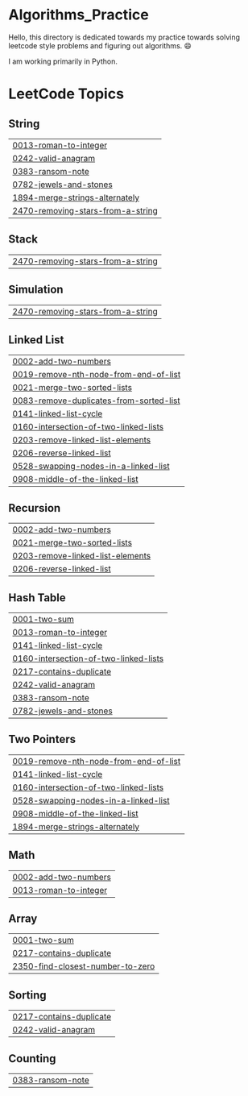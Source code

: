 # Algorithms_Practice

Hello, this directory is dedicated towards my practice towards solving leetcode style problems and figuring out algorithms. 😄

I am working primarily in Python.
<!---LeetCode Topics Start-->
# LeetCode Topics
## String
|  |
| ------- |
| [0013-roman-to-integer](https://github.com/yvett-codes/Algorithms_Practice/tree/master/0013-roman-to-integer) |
| [0242-valid-anagram](https://github.com/yvett-codes/Algorithms_Practice/tree/master/0242-valid-anagram) |
| [0383-ransom-note](https://github.com/yvett-codes/Algorithms_Practice/tree/master/0383-ransom-note) |
| [0782-jewels-and-stones](https://github.com/yvett-codes/Algorithms_Practice/tree/master/0782-jewels-and-stones) |
| [1894-merge-strings-alternately](https://github.com/yvett-codes/Algorithms_Practice/tree/master/1894-merge-strings-alternately) |
| [2470-removing-stars-from-a-string](https://github.com/yvett-codes/Algorithms_Practice/tree/master/2470-removing-stars-from-a-string) |
## Stack
|  |
| ------- |
| [2470-removing-stars-from-a-string](https://github.com/yvett-codes/Algorithms_Practice/tree/master/2470-removing-stars-from-a-string) |
## Simulation
|  |
| ------- |
| [2470-removing-stars-from-a-string](https://github.com/yvett-codes/Algorithms_Practice/tree/master/2470-removing-stars-from-a-string) |
## Linked List
|  |
| ------- |
| [0002-add-two-numbers](https://github.com/yvett-codes/Algorithms_Practice/tree/master/0002-add-two-numbers) |
| [0019-remove-nth-node-from-end-of-list](https://github.com/yvett-codes/Algorithms_Practice/tree/master/0019-remove-nth-node-from-end-of-list) |
| [0021-merge-two-sorted-lists](https://github.com/yvett-codes/Algorithms_Practice/tree/master/0021-merge-two-sorted-lists) |
| [0083-remove-duplicates-from-sorted-list](https://github.com/yvett-codes/Algorithms_Practice/tree/master/0083-remove-duplicates-from-sorted-list) |
| [0141-linked-list-cycle](https://github.com/yvett-codes/Algorithms_Practice/tree/master/0141-linked-list-cycle) |
| [0160-intersection-of-two-linked-lists](https://github.com/yvett-codes/Algorithms_Practice/tree/master/0160-intersection-of-two-linked-lists) |
| [0203-remove-linked-list-elements](https://github.com/yvett-codes/Algorithms_Practice/tree/master/0203-remove-linked-list-elements) |
| [0206-reverse-linked-list](https://github.com/yvett-codes/Algorithms_Practice/tree/master/0206-reverse-linked-list) |
| [0528-swapping-nodes-in-a-linked-list](https://github.com/yvett-codes/Algorithms_Practice/tree/master/0528-swapping-nodes-in-a-linked-list) |
| [0908-middle-of-the-linked-list](https://github.com/yvett-codes/Algorithms_Practice/tree/master/0908-middle-of-the-linked-list) |
## Recursion
|  |
| ------- |
| [0002-add-two-numbers](https://github.com/yvett-codes/Algorithms_Practice/tree/master/0002-add-two-numbers) |
| [0021-merge-two-sorted-lists](https://github.com/yvett-codes/Algorithms_Practice/tree/master/0021-merge-two-sorted-lists) |
| [0203-remove-linked-list-elements](https://github.com/yvett-codes/Algorithms_Practice/tree/master/0203-remove-linked-list-elements) |
| [0206-reverse-linked-list](https://github.com/yvett-codes/Algorithms_Practice/tree/master/0206-reverse-linked-list) |
## Hash Table
|  |
| ------- |
| [0001-two-sum](https://github.com/yvett-codes/Algorithms_Practice/tree/master/0001-two-sum) |
| [0013-roman-to-integer](https://github.com/yvett-codes/Algorithms_Practice/tree/master/0013-roman-to-integer) |
| [0141-linked-list-cycle](https://github.com/yvett-codes/Algorithms_Practice/tree/master/0141-linked-list-cycle) |
| [0160-intersection-of-two-linked-lists](https://github.com/yvett-codes/Algorithms_Practice/tree/master/0160-intersection-of-two-linked-lists) |
| [0217-contains-duplicate](https://github.com/yvett-codes/Algorithms_Practice/tree/master/0217-contains-duplicate) |
| [0242-valid-anagram](https://github.com/yvett-codes/Algorithms_Practice/tree/master/0242-valid-anagram) |
| [0383-ransom-note](https://github.com/yvett-codes/Algorithms_Practice/tree/master/0383-ransom-note) |
| [0782-jewels-and-stones](https://github.com/yvett-codes/Algorithms_Practice/tree/master/0782-jewels-and-stones) |
## Two Pointers
|  |
| ------- |
| [0019-remove-nth-node-from-end-of-list](https://github.com/yvett-codes/Algorithms_Practice/tree/master/0019-remove-nth-node-from-end-of-list) |
| [0141-linked-list-cycle](https://github.com/yvett-codes/Algorithms_Practice/tree/master/0141-linked-list-cycle) |
| [0160-intersection-of-two-linked-lists](https://github.com/yvett-codes/Algorithms_Practice/tree/master/0160-intersection-of-two-linked-lists) |
| [0528-swapping-nodes-in-a-linked-list](https://github.com/yvett-codes/Algorithms_Practice/tree/master/0528-swapping-nodes-in-a-linked-list) |
| [0908-middle-of-the-linked-list](https://github.com/yvett-codes/Algorithms_Practice/tree/master/0908-middle-of-the-linked-list) |
| [1894-merge-strings-alternately](https://github.com/yvett-codes/Algorithms_Practice/tree/master/1894-merge-strings-alternately) |
## Math
|  |
| ------- |
| [0002-add-two-numbers](https://github.com/yvett-codes/Algorithms_Practice/tree/master/0002-add-two-numbers) |
| [0013-roman-to-integer](https://github.com/yvett-codes/Algorithms_Practice/tree/master/0013-roman-to-integer) |
## Array
|  |
| ------- |
| [0001-two-sum](https://github.com/yvett-codes/Algorithms_Practice/tree/master/0001-two-sum) |
| [0217-contains-duplicate](https://github.com/yvett-codes/Algorithms_Practice/tree/master/0217-contains-duplicate) |
| [2350-find-closest-number-to-zero](https://github.com/yvett-codes/Algorithms_Practice/tree/master/2350-find-closest-number-to-zero) |
## Sorting
|  |
| ------- |
| [0217-contains-duplicate](https://github.com/yvett-codes/Algorithms_Practice/tree/master/0217-contains-duplicate) |
| [0242-valid-anagram](https://github.com/yvett-codes/Algorithms_Practice/tree/master/0242-valid-anagram) |
## Counting
|  |
| ------- |
| [0383-ransom-note](https://github.com/yvett-codes/Algorithms_Practice/tree/master/0383-ransom-note) |
<!---LeetCode Topics End-->